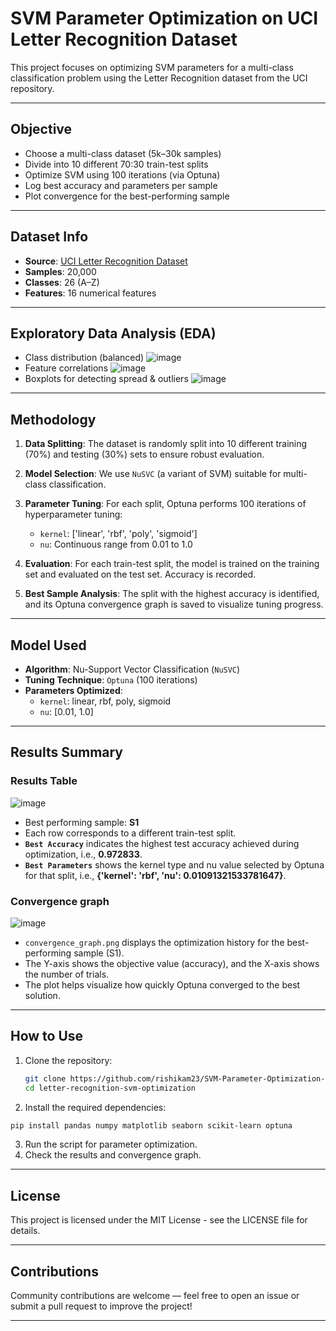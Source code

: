 # SVM Parameter Optimization on UCI Letter Recognition Dataset
This project focuses on optimizing SVM parameters for a multi-class classification problem using the Letter Recognition dataset from the UCI repository.

---

## Objective
- Choose a multi-class dataset (5k–30k samples)
- Divide into 10 different 70:30 train-test splits
- Optimize SVM using 100 iterations (via Optuna)
- Log best accuracy and parameters per sample
- Plot convergence for the best-performing sample
---

## Dataset Info
- **Source**: [UCI Letter Recognition Dataset](https://archive.ics.uci.edu/ml/datasets/letter+recognition)
- **Samples**: 20,000
- **Classes**: 26 (A–Z)
- **Features**: 16 numerical features
---

## Exploratory Data Analysis (EDA)
- Class distribution (balanced)
  ![image](https://github.com/user-attachments/assets/f3b2112f-069a-4984-bdf2-050b395d4503)
- Feature correlations
  ![image](https://github.com/user-attachments/assets/e2ad991a-d960-4c5c-880f-7e1bd350469c)
- Boxplots for detecting spread & outliers
  ![image](https://github.com/user-attachments/assets/c3d74225-515b-4abb-a5ad-3c070488a3b8)
---

## Methodology
1. **Data Splitting**: The dataset is randomly split into 10 different training (70%) and testing (30%) sets to ensure robust evaluation.

2. **Model Selection**: We use `NuSVC` (a variant of SVM) suitable for multi-class classification.

3. **Parameter Tuning**: For each split, Optuna performs 100 iterations of hyperparameter tuning:
   - `kernel`: ['linear', 'rbf', 'poly', 'sigmoid']
   - `nu`: Continuous range from 0.01 to 1.0

4. **Evaluation**: For each train-test split, the model is trained on the training set and evaluated on the test set. Accuracy is recorded.

5. **Best Sample Analysis**: The split with the highest accuracy is identified, and its Optuna convergence graph is saved to visualize tuning progress.
---

## Model Used
- **Algorithm**: Nu-Support Vector Classification (`NuSVC`)
- **Tuning Technique**: `Optuna` (100 iterations)
- **Parameters Optimized**:
  - `kernel`: linear, rbf, poly, sigmoid
  - `nu`: [0.01, 1.0]
---

## Results Summary
### Results Table
![image](https://github.com/user-attachments/assets/0d93f05e-03a0-4cee-a6b0-220978bd51d0)

- Best performing sample: **S1**  
- Each row corresponds to a different train-test split.
- **`Best Accuracy`** indicates the highest test accuracy achieved during optimization, i.e., **0.972833**.
- **`Best Parameters`** shows the kernel type and nu value selected by Optuna for that split, i.e., **{'kernel': 'rbf', 'nu': 0.01091321533781647}**.
  
### Convergence graph
  ![image](https://github.com/user-attachments/assets/dc4da9a7-bd6d-4d2c-a4b5-77b60268ffe1)
- `convergence_graph.png` displays the optimization history for the best-performing sample (S1).
- The Y-axis shows the objective value (accuracy), and the X-axis shows the number of trials.
- The plot helps visualize how quickly Optuna converged to the best solution.
---

## How to Use
1. Clone the repository:
   ```bash
   git clone https://github.com/rishikam23/SVM-Parameter-Optimization-on-UCI-Letter-Recognition-Dataset.git
   cd letter-recognition-svm-optimization
   ```
2. Install the required dependencies:
  ```bash
  pip install pandas numpy matplotlib seaborn scikit-learn optuna
  ```
3. Run the script for parameter optimization.
4. Check the results and convergence graph.
---

## License
This project is licensed under the MIT License - see the LICENSE file for details.

---

## Contributions
Community contributions are welcome — feel free to open an issue or submit a pull request to improve the project!

---
